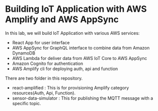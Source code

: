 # Building IoT Application with AWS Amplify and AWS AppSync

In this lab, we will build IoT Application with various AWS services:
* React App for user interface
* AWS AppSync for GraphQL interface to combine data from Amazon DynamoDB
* AWS Lambda for deliver data from AWS IoT Core to AWS AppSync
* Amazon Cognito for authentication
* AWS Amplify cli for deploying auth, api and function 

There are two folder in this repository.
* react-amplified : This is for provisioning Amplify category resources(Auth, Api, Function).
* sensor-data-simulator : This for publishing the MQTT message with a specific topic.